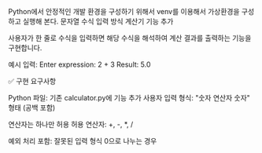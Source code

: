 Python에서 안정적인 개발 환경을 구성하기 위해서 venv를 이용해서 가상환경을 구성하고 실행해 본다.
문자열 수식 입력 방식 계산기 기능 추가

사용자가 한 줄로 수식을 입력하면 해당 수식을 해석하여 계산 결과를 출력하는 기능을 구현합니다.

예시 입력:
Enter expression: 2 + 3
Result: 5.0

✅ 구현 요구사항

Python 파일: 기존 calculator.py에 기능 추가
사용자 입력 형식: "숫자 연산자 숫자" 형태 (공백 포함)

연산자는 하나만 허용
허용 연산자: +, -, *, /

예외 처리 포함:
잘못된 입력 형식
0으로 나누는 경우